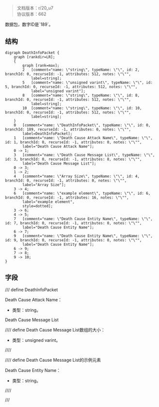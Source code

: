# <!-- md:samp DeathInfoPacket -->

> 文档版本：r/20_u7<br/>协议版本：662

<!-- md:samp DeathInfoPacket -->数据包，数字ID是`189`。

## 结构

```viz
digraph DeathInfoPacket {
	graph [rankdir=LR];
	{
		graph [rank=max];
		2	[comment="name: \"string\", typeName: \"\", id: 2, branchId: 0, recurseId: -1, attributes: 512, notes: \"\"",
			label=string];
		5	[comment="name: \"unsigned varint\", typeName: \"\", id: 5, branchId: 0, recurseId: -1, attributes: 512, notes: \"\"",
			label="unsigned varint"];
		8	[comment="name: \"string\", typeName: \"\", id: 8, branchId: 0, recurseId: -1, attributes: 512, notes: \"\"",
			label=string];
		10	[comment="name: \"string\", typeName: \"\", id: 10, branchId: 0, recurseId: -1, attributes: 512, notes: \"\"",
			label=string];
	}
	0	[comment="name: \"DeathInfoPacket\", typeName: \"\", id: 0, branchId: 189, recurseId: -1, attributes: 0, notes: \"\"",
		label=DeathInfoPacket];
	1	[comment="name: \"Death Cause Attack Name\", typeName: \"\", id: 1, branchId: 0, recurseId: -1, attributes: 0, notes: \"\"",
		label="Death Cause Attack Name"];
	0 -> 1;
	3	[comment="name: \"Death Cause Message List\", typeName: \"\", id: 3, branchId: 0, recurseId: -1, attributes: 8, notes: \"\"",
		label="Death Cause Message List"];
	0 -> 3;
	1 -> 2;
	4	[comment="name: \"Array Size\", typeName: \"\", id: 4, branchId: 0, recurseId: -1, attributes: 0, notes: \"\"",
		label="Array Size"];
	3 -> 4;
	6	[comment="name: \"example element\", typeName: \"\", id: 6, branchId: 0, recurseId: -1, attributes: 16, notes: \"\"",
		label="example element",
		style=dotted];
	3 -> 6;
	4 -> 5;
	7	[comment="name: \"Death Cause Entity Name\", typeName: \"\", id: 7, branchId: 0, recurseId: -1, attributes: 0, notes: \"\"",
		label="Death Cause Entity Name"];
	6 -> 7;
	9	[comment="name: \"Death Cause Entity Name\", typeName: \"\", id: 9, branchId: 0, recurseId: -1, attributes: 0, notes: \"\"",
		label="Death Cause Entity Name"];
	6 -> 9;
	7 -> 8;
	9 -> 10;
}

```

## 字段

/// define
DeathInfoPacket

Death Cause Attack Name：<!-- md:samp string -->

- 类型：string。

Death Cause Message List

//// define
Death Cause Message List数组的大小：<!-- md:samp unsigned varint -->

- 类型：unsigned varint。


////


//// define
Death Cause Message List的示例元素

Death Cause Entity Name：<!-- md:samp string -->

- 类型：string。


////



///
